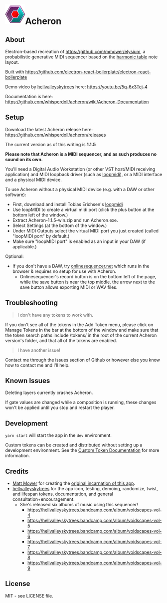 
# ![(Acheron icon)](assets/icons/64x64.png "Acheron icon")Acheron

## About

Electron-based recreation of https://github.com/mmower/elysium, a probabilistic generative MIDI sequencer based on the [harmonic table](https://en.wikipedia.org/wiki/Harmonic_table_note_layout) note layout.

Built with https://github.com/electron-react-boilerplate/electron-react-boilerplate

Demo video by [hellvalleyskytrees](https://twitter.com/hvst_music) here: https://youtu.be/5q-6x3Tcj-4

Documentation is here: https://github.com/whisperdoll/acheron/wiki/Acheron-Documentation

## Setup

Download the latest Acheron release here: https://github.com/whisperdoll/acheron/releases

The current version as of this writing is **1.1.5**

**Please note that Acheron is a MIDI sequencer, and as such produces no sound on its own.**

You'll need a Digital Audio Workstation (or other VST host/MIDI receiving application) and MIDI loopback driver (such as [loopmidi](https://www.tobias-erichsen.de/software/loopmidi.html)), or a MIDI interface and a physical MIDI device.

To use Acheron without a physical MIDI device (e.g. with a DAW or other software):
- First, download and install Tobias Erichsen's [loopmidi](https://www.tobias-erichsen.de/software/loopmidi.html)
- Use loopMIDI to create a virtual midi port (click the plus button at the bottom left of the window.)
- Extract Acheron-1.1.5-win.zip and run Acheron.exe.
- Select Settings (at the bottom of the window.)
- Under MIDI Outputs select the virtual MIDI port you just created (called "loopMIDI port" by default.)
- Make sure "loopMIDI port" is enabled as an input in your DAW (if applicable.)

Optional: 

- If you don't have a DAW, try [onlinesequencer.net](https://onlinesequencer.net/) which runs in the browser & requires no setup for use with Acheron.
   * Onlinesequencer's record button is on the bottom left of the page, while the save button is near the top middle. the arrow next to the save button allows exporting MIDI or WAV files.



## Troubleshooting

>I don't have any tokens to work with.

If you don't see all of the tokens in the Add Token menu, please click on Manage Tokens in the bar at the bottom of the window and make sure that the token search paths include /tokens/ in the root of the current Acheron version's folder, and that all of the tokens are enabled.

>I have another issue!

Contact me through the issues section of Github or however else you know how to contact me and I'll help.
## Known Issues

Deleting layers currently crashes Acheron.

If gate values are changed while a composition is running, these changes won't be applied until you stop and restart the player.

## Development

`yarn start` will start the app in the `dev` environment.

Custom tokens can be created and distributed without setting up a development environment.
See the [Custom Token Documentation](https://github.com/whisperdoll/acheron/wiki/Custom-Token-Documentation) for more information.

## Credits

* [Matt Mower](https://github.com/mmower) for creating the [original incarnation of this app](https://github.com/mmower/elysium).
* [hellvalleyskytrees](https://twitter.com/hvst_music) for the app icon, testing, demoing, randomize, twist, and lifespan tokens, documentation, and general consultation+encouragement.
    * She's released six albums of music using this sequencer!
        * https://hellvalleyskytrees.bandcamp.com/album/voidscapes-vol-4
        * https://hellvalleyskytrees.bandcamp.com/album/voidscapes-vol-5
        * https://hellvalleyskytrees.bandcamp.com/album/voidscapes-vol-6
        * https://hellvalleyskytrees.bandcamp.com/album/voidscapes-vol-7
        * https://hellvalleyskytrees.bandcamp.com/album/voidscapes-vol-8
        * https://hellvalleyskytrees.bandcamp.com/album/voidscapes-vol-9
## License

MIT - see LICENSE file.
